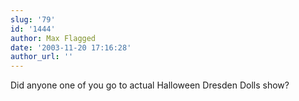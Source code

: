 ```yaml
---
slug: '79'
id: '1444'
author: Max Flagged
date: '2003-11-20 17:16:28'
author_url: ''
---
```

Did anyone one of you go to actual Halloween Dresden Dolls show?
